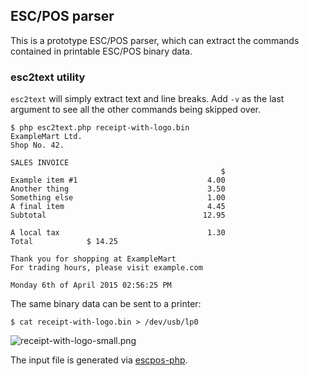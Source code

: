ESC/POS parser
--------------

This is a prototype ESC/POS parser, which can extract the commands contained in
printable ESC/POS binary data.

### esc2text utility
`esc2text` will simply extract text and line breaks. Add `-v` as the last argument to see all the
other commands being skipped over.

````
$ php esc2text.php receipt-with-logo.bin
ExampleMart Ltd.
Shop No. 42.

SALES INVOICE
                                               $
Example item #1                             4.00
Another thing                               3.50
Something else                              1.00
A final item                                4.45
Subtotal                                   12.95

A local tax                                 1.30
Total            $ 14.25

Thank you for shopping at ExampleMart
For trading hours, please visit example.com

Monday 6th of April 2015 02:56:25 PM
````

The same binary data can be sent to a printer:

````
$ cat receipt-with-logo.bin > /dev/usb/lp0 
````

![receipt-with-logo-small.png](https://raw.githubusercontent.com/receipt-print-hq/escpos-tools/master/parser/receipt-with-logo-small.png)

The input file is generated via [escpos-php](https://github.com/mike42/escpos-php).
